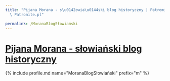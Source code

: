 ```yaml
---
title: "Pijana Morana - s\u0142owia\u0144ski blog historyczny | Patromierz - statystyki\
  \ Patronite.pl"

permalink: /MoranaBlogSłowiański
---
```


# [Pijana Morana - słowiański blog historyczny](https://patronite.pl/MoranaBlogSłowiański)

{% include profile.md name="MoranaBlogSłowiański" prefix="m" %}
